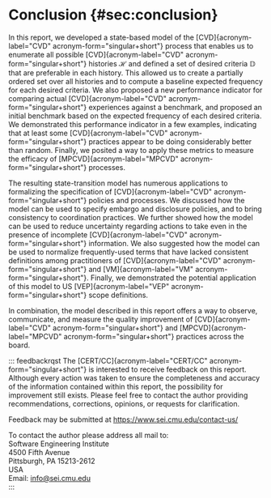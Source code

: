 # Conclusion {#sec:conclusion}

In this report, we developed a state-based model of the
[CVD]{acronym-label="CVD" acronym-form="singular+short"} process that
enables us to enumerate all possible [CVD]{acronym-label="CVD"
acronym-form="singular+short"} histories $\mathcal{H}$ and defined a set
of desired criteria $\mathbb{D}$ that are preferable in each history.
This allowed us to create a partially ordered set over all histories and
to compute a baseline expected frequency for each desired criteria. We
also proposed a new performance indicator for comparing actual
[CVD]{acronym-label="CVD" acronym-form="singular+short"} experiences
against a benchmark, and proposed an initial benchmark based on the
expected frequency of each desired criteria. We demonstrated this
performance indicator in a few examples, indicating that at least some
[CVD]{acronym-label="CVD" acronym-form="singular+short"} practices
appear to be doing considerably better than random. Finally, we posited
a way to apply these metrics to measure the efficacy of
[MPCVD]{acronym-label="MPCVD" acronym-form="singular+short"} processes.

The resulting state-transition model has numerous applications to
formalizing the specification of [CVD]{acronym-label="CVD"
acronym-form="singular+short"} policies and processes. We discussed how
the model can be used to specify embargo and disclosure policies, and to
bring consistency to coordination practices. We further showed how the
model can be used to reduce uncertainty regarding actions to take even
in the presence of incomplete [CVD]{acronym-label="CVD"
acronym-form="singular+short"} information. We also suggested how the
model can be used to normalize frequently-used terms that have lacked
consistent definitions among practitioners of [CVD]{acronym-label="CVD"
acronym-form="singular+short"} and [VM]{acronym-label="VM"
acronym-form="singular+short"}. Finally, we demonstrated the potential
application of this model to US [VEP]{acronym-label="VEP"
acronym-form="singular+short"} scope definitions.

In combination, the model described in this report offers a way to
observe, communicate, and measure the quality improvement of
[CVD]{acronym-label="CVD" acronym-form="singular+short"} and
[MPCVD]{acronym-label="MPCVD" acronym-form="singular+short"} practices
across the board.

::: feedbackrqst
The [CERT/CC]{acronym-label="CERT/CC" acronym-form="singular+short"} is
interested to receive feedback on this report. Although every action was
taken to ensure the completeness and accuracy of the information
contained within this report, the possibility for improvement still
exists. Please feel free to contact the author providing
recommendations, corrections, opinions, or requests for clarification.

Feedback may be submitted at <https://www.sei.cmu.edu/contact-us/>

To contact the author please address all mail to:\
Software Engineering Institute\
4500 Fifth Avenue\
Pittsburgh, PA 15213-2612\
USA\
Email: <info@sei.cmu.edu>\
:::

